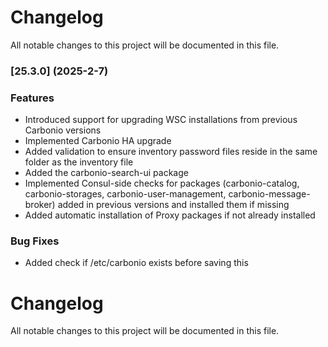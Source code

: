 # Changelog

All notable changes to this project will be documented in this file. 

### [25.3.0] (2025-2-7)


### Features
* Introduced support for upgrading WSC installations from previous Carbonio versions
* Implemented Carbonio HA upgrade
* Added validation to ensure inventory password files reside in the same folder as the inventory file
* Added the carbonio-search-ui package
* Implemented Consul-side checks for packages (carbonio-catalog, carbonio-storages, carbonio-user-management, carbonio-message-broker) added in previous versions and installed them if missing
* Added automatic installation of Proxy packages if not already installed


### Bug Fixes
* Added check if /etc/carbonio exists before saving this

# Changelog

All notable changes to this project will be documented in this file. 